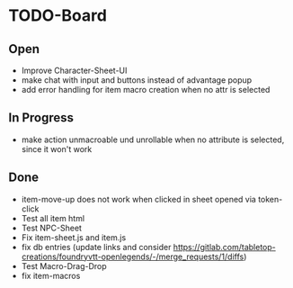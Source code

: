  # TODO-Board

## Open
- Improve Character-Sheet-UI
- make chat with input and buttons instead of advantage popup
- add error handling for item macro creation when no attr is selected

## In Progress
- make action unmacroable und unrollable when no attribute is selected, since it won't work

## Done
- item-move-up does not work when clicked in sheet opened via token-click
- Test all item html
- Test NPC-Sheet
- Fix item-sheet.js and item.js
- fix db entries (update links and consider https://gitlab.com/tabletop-creations/foundryvtt-openlegends/-/merge_requests/1/diffs)
- Test Macro-Drag-Drop
- fix item-macros
